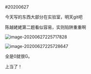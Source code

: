 #20200627

今天写的东西大部分在实验室，明天git吧

陈越姥姥第二题看似容易，实则陷阱重重啊

![image-20200627225717828](C:\Users\Cebbbbbbb!\AppData\Roaming\Typora\typora-user-images\image-20200627225717828.png)

![image-20200627225728647](C:\Users\Cebbbbbbb!\AppData\Roaming\Typora\typora-user-images\image-20200627225728647.png)

全是0就很G。

上当了！